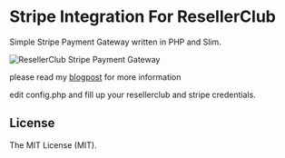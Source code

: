 # Stripe Integration For ResellerClub

Simple Stripe Payment Gateway written in PHP and Slim.

![ResellerClub Stripe Payment Gateway](https://i0.wp.com/hazaveh.net/wp-content/uploads/POST.png?w=590&ssl=1)

please read my [blogpost](https://hazaveh.net/2020/10/integrate-stripe-into-resellerclub/) for more information

edit config.php and fill up your resellerclub and stripe credentials.

## License
The MIT License (MIT). 